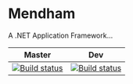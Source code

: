 # Mendham
A .NET Application Framework...

| Master | Dev |
|------- |:-----:|
|[![Build status](https://ci.appveyor.com/api/projects/status/1y0b0uh5c8piwj38/branch/master?svg=true)](https://ci.appveyor.com/project/cbeall/mendham/branch/master) | [![Build status](https://ci.appveyor.com/api/projects/status/1y0b0uh5c8piwj38/branch/dev?svg=true)](https://ci.appveyor.com/project/cbeall/mendham/branch/dev) |
